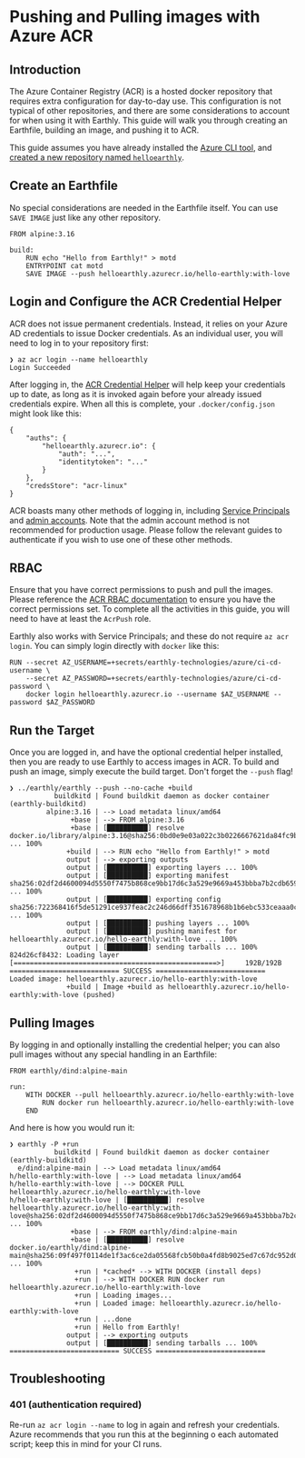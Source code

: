 # Pushing and Pulling images with Azure ACR

## Introduction

The Azure Container Registry (ACR) is a hosted docker repository that requires extra configuration for day-to-day use. This configuration is not typical of other repositories, and there are some considerations to account for when using it with Earthly. This guide will walk you through creating an Earthfile, building an image, and pushing it to ACR.


This guide assumes you have already installed the [Azure CLI tool](https://docs.microsoft.com/en-us/cli/azure/install-azure-cli), and [created a new repository named `helloearthly`](https://portal.azure.com/?quickstart=true#create/Microsoft.ContainerRegistry).

## Create an Earthfile

No special considerations are needed in the Earthfile itself. You can use `SAVE IMAGE` just like any other repository.

```
FROM alpine:3.16

build:
    RUN echo "Hello from Earthly!" > motd
    ENTRYPOINT cat motd
    SAVE IMAGE --push helloearthly.azurecr.io/hello-earthly:with-love
```

## Login and Configure the ACR Credential Helper

ACR does not issue permanent credentials. Instead, it relies on your Azure AD credentials to issue Docker credentials. As an individual user, you will need to log in to your repository first:

```
❯ az acr login --name helloearthly
Login Succeeded
```

After logging in, the [ACR Credential Helper](https://github.com/Azure/acr-docker-credential-helper) will help keep your credentials up to date, as long as it is invoked again before your already issued credentials expire. When all this is complete, your `.docker/config.json` might look like this:
```
{
	"auths": {
		"helloearthly.azurecr.io": {
			"auth": "...",
			"identitytoken": "..."
		}
	},
	"credsStore": "acr-linux"
}
```

ACR boasts many other methods of logging in, including [Service Principals](https://docs.microsoft.com/en-us/azure/container-registry/container-registry-auth-service-principal) and [admin accounts](https://docs.microsoft.com/en-us/azure/container-registry/container-registry-authentication#admin-account). Note that the admin account method is not recommended for production usage. Please follow the relevant guides to authenticate if you wish to use one of these other methods.

## RBAC

Ensure that you have correct permissions to push and pull the images. Please reference the [ACR RBAC documentation](https://docs.microsoft.com/en-us/azure/container-registry/container-registry-roles) to ensure you have the correct permissions set. To complete all the activities in this guide, you will need to have at least the `AcrPush` role.

Earthly also works with Service Principals; and these do not require `az acr login`. You can simply login directly with `docker` like this: 

```
RUN --secret AZ_USERNAME=+secrets/earthly-technologies/azure/ci-cd-username \
    --secret AZ_PASSWORD=+secrets/earthly-technologies/azure/ci-cd-password \
    docker login helloearthly.azurecr.io --username $AZ_USERNAME --password $AZ_PASSWORD
```

## Run the Target

Once you are logged in, and have the optional credential helper installed, then you are ready to use Earthly to access images in ACR. To build and push an image, simply execute the build target. Don't forget the `--push` flag!

```
❯ ../earthly/earthly --push --no-cache +build
           buildkitd | Found buildkit daemon as docker container (earthly-buildkitd)
         alpine:3.16 | --> Load metadata linux/amd64
               +base | --> FROM alpine:3.16
               +base | [██████████] resolve docker.io/library/alpine:3.16@sha256:0bd0e9e03a022c3b0226667621da84fc9bf562a9056130424b5bfbd8bcb0397f ... 100%
              +build | --> RUN echo "Hello from Earthly!" > motd
              output | --> exporting outputs
              output | [██████████] exporting layers ... 100%
              output | [██████████] exporting manifest sha256:02df2d4600094d5550f7475b868ce9bb17d6c3a529e9669a453bbba7b2cdb659 ... 100%
              output | [██████████] exporting config sha256:722368416f5de51291ce937feac2c246d66dff351678968b1b6ebc533ceaaa0c ... 100%
              output | [██████████] pushing layers ... 100%
              output | [██████████] pushing manifest for helloearthly.azurecr.io/hello-earthly:with-love ... 100%
              output | [██████████] sending tarballs ... 100%
824d26cf8432: Loading layer [==================================================>]     192B/192B
=========================== SUCCESS ===========================
Loaded image: helloearthly.azurecr.io/hello-earthly:with-love
              +build | Image +build as helloearthly.azurecr.io/hello-earthly:with-love (pushed)
```

## Pulling Images

By logging in and optionally installing the credential helper; you can also pull images without any special handling in an Earthfile:

```
FROM earthly/dind:alpine-main

run:
    WITH DOCKER --pull helloearthly.azurecr.io/hello-earthly:with-love
        RUN docker run helloearthly.azurecr.io/hello-earthly:with-love
    END
```

And here is how you would run it:

```
❯ earthly -P +run
           buildkitd | Found buildkit daemon as docker container (earthly-buildkitd)
  e/dind:alpine-main | --> Load metadata linux/amd64
h/hello-earthly:with-love | --> Load metadata linux/amd64
h/hello-earthly:with-love | --> DOCKER PULL helloearthly.azurecr.io/hello-earthly:with-love
h/hello-earthly:with-love | [██████████] resolve helloearthly.azurecr.io/hello-earthly:with-love@sha256:02df2d4600094d5550f7475b868ce9bb17d6c3a529e9669a453bbba7b2cdb659 ... 100%
               +base | --> FROM earthly/dind:alpine-main
               +base | [██████████] resolve docker.io/earthly/dind:alpine-main@sha256:09f497f0114de1f3ac6ce2da05568fcb50b0a4fd8b9025ed7c67dc952d092766 ... 100%
                +run | *cached* --> WITH DOCKER (install deps)
                +run | --> WITH DOCKER RUN docker run helloearthly.azurecr.io/hello-earthly:with-love
                +run | Loading images...
                +run | Loaded image: helloearthly.azurecr.io/hello-earthly:with-love
                +run | ...done
                +run | Hello from Earthly!
              output | --> exporting outputs
              output | [██████████] sending tarballs ... 100%
=========================== SUCCESS ===========================
```

## Troubleshooting

### 401 (authentication required)

Re-run `az acr login --name` to log in again and refresh your credentials. Azure recommends that you run this at the beginning o each automated script; keep this in mind for your CI runs.
